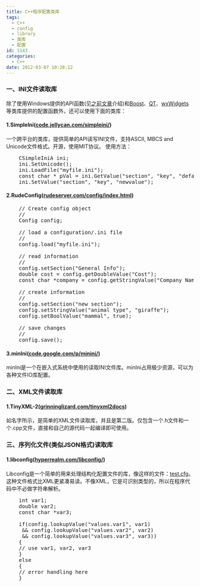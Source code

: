 ```yaml
---
title: C++程序配置类库
tags:
  - C++
  - config
  - library
  - 类库
  - 配置
id: 1143
categories:
  - C++
date: 2012-03-07 10:28:12
---
```


### 一、INI文件读取库

除了使用Windows提供的API函数(见[之前文章](http://grow.sinaapp.com/?p=988)介绍)和[Boost](http://www.boost.org)、[QT](http://qt.nokia.com/products/)、[wxWidgets](http://www.wxwidgets.org/)等类库提供的配置函数外，还可以使用下面的类库：

#### 1.SimpleIni([code.jellycan.com/simpleini/](http://code.jellycan.com/simpleini/))

一个跨平台的类库，提供简单的API读写INI文件，支持ASCII, MBCS and Unicode文件格式。开源，使用MIT协议。
使用方法：
<pre lang="cpp">
	CSimpleIniA ini;
	ini.SetUnicode();
	ini.LoadFile("myfile.ini");
	const char * pVal = ini.GetValue("section", "key", "default");
	ini.SetValue("section", "key", "newvalue");
</pre>

#### 2.RudeConfig([rudeserver.com/config/index.html](http://rudeserver.com/config/index.html))

<pre lang="cpp">
	// Create config object
	//
	Config config;

	// load a configuration/.ini file
	//
	config.load("myfile.ini");

	// read information
	//
	config.setSection("General Info");
	double cost = config.getDoubleValue("Cost");
	const char *company = config.getStringValue("Company Name");

	// create information
	//
	config.setSection("new section");
	config.setStringValue("animal type", "giraffe");
	config.setBoolValue("mammal", true);

	// save changes
	//
	config.save();
</pre>

#### 3.minIni([code.google.com/p/minini/](http://code.google.com/p/minini/))

minIni是一个在嵌入式系统中使用的读取INI文件库。minIni占用极少资源，可以为各种文件IO库配置。

### 二、XML文件读取库

#### 1.TinyXML-2([grinninglizard.com/tinyxml2docs](http://www.grinninglizard.com/tinyxml2docs/index.html))

如名字所示，是简单的XML文件读取库，并且是第二版。仅包含一个.h文件和一个.cpp文件，直接和自己的源代码一起编译即可使用。

### 三、序列化文件(类似JSON格式)读取库

#### 1.libconfig([hyperrealm.com/libconfig/](http://www.hyperrealm.com/libconfig/))

Libconfig是一个简单的用来处理结构化配置文件的库，像这样的文件：[test.cfg](http://www.hyperrealm.com/libconfig/test.cfg.txt)。这种文件格式比XML更紧凑易读。不像XML，它是可识别类型的，所以在程序代码中不必做字符串解析。
<pre lang="cpp">
	int var1;
	double var2;
	const char *var3;

	if(config.lookupValue("values.var1", var1)
	 && config.lookupValue("values.var2", var2)
	 && config.lookupValue("values.var3", var3))
	{
	// use var1, var2, var3
	}
	else
	{
	// error handling here
	}
</pre>